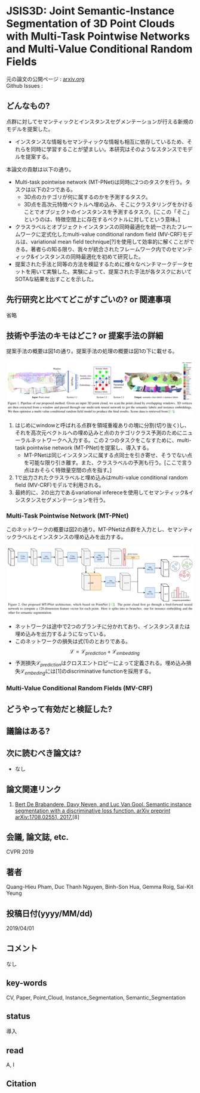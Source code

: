 # JSIS3D: Joint Semantic-Instance Segmentation of 3D Point Clouds with Multi-Task Pointwise Networks and Multi-Value Conditional Random Fields

元の論文の公開ページ : [arxiv.org](https://arxiv.org/pdf/1904.00699.pdf)  
Github Issues : []()  

## どんなもの?
点群に対してセマンティックとインスタンスセグメンテーションが行える新規のモデルを提案した。
- インスタンスな情報もセマンティックな情報も相互に依存しているため、それらを同時に学習することが望ましい。本研究はそのようなスタンスでモデルを提案する。

本論文の貢献は以下の通り。
- Multi-task pointwise network (MT-PNet)は同時に2つのタスクを行う。タスクは以下の2つである。
    - 3D点のカテゴリが何に属するのかを予測するタスク。
    - 3D点を高次元特徴ベクトルへ埋め込み、そこにクラスタリングをかけることでオブジェクトのインスタンスを予測するタスク。[ここの「そこ」というのは、特徴空間上に存在するベクトルに対してという意味。]
- クラスラベルとオブジェクトインスタンスの同時最適化を統一されたフレームワークに定式化したmulti-value conditional random field (MV-CRF)モデルは、variational mean field technique[?]を使用して効率的に解くことができる。著者らの知る限り、我々が統合されたフレームワーク内でのセマンティック&インスタンスの同時最適化を初めて研究した。
- 提案された手法と同等の方法を検証するために様々なベンチマークデータセットを用いて実験した。実験によって、提案された手法が各タスクにおいてSOTAな結果を出すことを示した。

## 先行研究と比べてどこがすごいの? or 関連事項
省略

## 技術や手法のキモはどこ? or 提案手法の詳細
提案手法の概要は図1の通り。提案手法の処理の概要は図1の下に載せる。

![fig1](img/JJSSo3PCwMPNaMCRF/fig1.png)

1. はじめにwindowと呼ばれる点群を領域重複ありの塊に分割(切り抜く)し、それを高次元ベクトルへの埋め込みと点のカテゴリクラス予測のためにニューラルネットワークへ入力する。この２つのタスクをこなすために、multi-task pointwise network (MT-PNet)を提案し、導入する。
    - MT-PNetは同じインスタンスに属する点同士を引き寄せ、そうでない点を可能な限り引き離す。また、クラスラベルの予測も行う。[ここで言う点はおそらく特徴量空間の点を指す。]
2. 1で出力されたクラスラベルと埋め込みはmulti-value conditional random field (MV-CRF)モデルで利用される。
3. 最終的に、2の出力であるvariational infereceを使用してセマンティック&インスタンスセグメンテーションを行う。

### Multi-Task Pointwise Network (MT-PNet)
このネットワークの概要は図2の通り。MT-PNetは点群を入力とし、セマンティックラベルとインスタンスの埋め込みを出力する。

![fig2](img/JJSSo3PCwMPNaMCRF/fig2.png)

- ネットワークは途中で2つのブランチに分かれており、インスタンスまたは埋め込みを出力するようになっている。
- このネットワークの損失は式(1)のとおりである。  
    $$
    \mathcal{L}=\mathcal{L}_{p r e d i c t i o n}+\mathcal{L}_{e m b e d d i n g} \tag{1}
    $$
- 予測損失$\mathcal{L}_ {prediction}$はクロスエントロピーによって定義される。埋め込み損失$\mathcal{L}_ {embeding}$には[1]のdiscriminative functionを採用する。

### Multi-Value Conditional Random Fields (MV-CRF)


## どうやって有効だと検証した?

## 議論はある?

## 次に読むべき論文は?
- なし

## 論文関連リンク
1. [Bert De Brabandere, Davy Neven, and Luc Van Gool. Semantic instance segmentation with a discriminative loss function. arXiv preprint arXiv:1708.02551, 2017.](https://arxiv.org/pdf/1708.02551.pdf)[8]

## 会議, 論文誌, etc.
CVPR 2019

## 著者
Quang-Hieu Pham, Duc Thanh Nguyen, Binh-Son Hua, Gemma Roig, Sai-Kit Yeung

## 投稿日付(yyyy/MM/dd)
2019/04/01

## コメント
なし

## key-words
CV, Paper, Point_Cloud, Instance_Segmentation, Semantic_Segmentation

## status
導入

## read
A, I

## Citation

